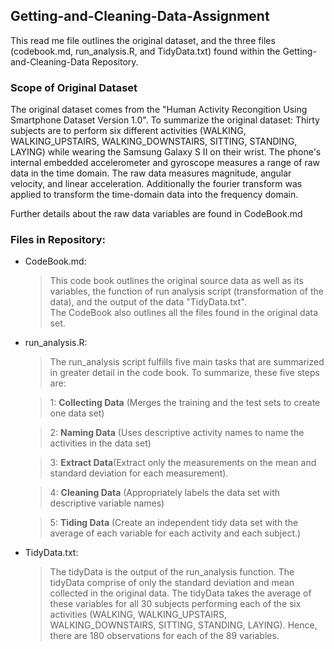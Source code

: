 ## Getting-and-Cleaning-Data-Assignment

This read me file outlines the original dataset, and the three files (codebook.md, run_analysis.R, and TidyData.txt) found within the Getting-and-Cleaning-Data Repository. 

### Scope of Original Dataset

The original dataset comes from the "Human Activity Recongition Using Smartphone Dataset Version 1.0".  To summarize the original dataset: Thirty subjects are to perform six different activities (WALKING, WALKING_UPSTAIRS, WALKING_DOWNSTAIRS, SITTING, STANDING, LAYING) while wearing the Samsung Galaxy S II on their wrist.  The phone's internal embedded accelerometer and gyroscope measures a range of raw data in the time domain.  The raw data measures magnitude, angular velocity, and linear acceleration.  Additionally the fourier transform was applied to transform the time-domain data into the frequency domain.

Further details about the raw data variables are found in CodeBook.md

### Files in Repository:

* CodeBook.md:  
  
  > This code book outlines the original source data as well as its variables, the function of run analysis script (transformation of the data), and the output of the data "TidyData.txt".  
  > The CodeBook also outlines all the files found in the original data set.

* run_analysis.R: 

  > The run_analysis script fulfills five main tasks that are summarized in greater detail in the code book.  To summarize, these five steps are: 
 
  > 1: <b>Collecting Data</b> (Merges the training and the test sets to create one data set) 
    
    > 2: <b>Naming Data</b> (Uses descriptive activity names to name the activities in the data set)  
    
    > 3: <b>Extract Data</b>(Extract only the measurements on the mean and standard deviation for each measurement).  
    
    > 4: <b>Cleaning Data</b> (Appropriately labels the data set with descriptive variable names) 
    
    > 5: <b>Tiding Data</b> (Create an independent tidy data set with the average of each variable for each activity and each subject.)

* TidyData.txt:

  > The tidyData is the output of the run_analysis function.  The tidyData comprise of only the standard deviation and mean collected in the original data.  The tidyData takes the average of these variables for all 30 subjects performing each of the six activities (WALKING, WALKING_UPSTAIRS, WALKING_DOWNSTAIRS, SITTING, STANDING, LAYING).  Hence, there are 180 observations for each of the 89 variables.  
